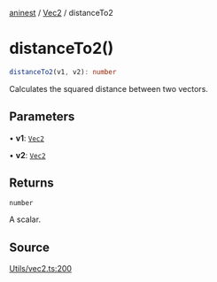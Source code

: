 [aninest](../../index.md) / [Vec2](../index.md) / distanceTo2

# distanceTo2()

```ts
distanceTo2(v1, v2): number
```

Calculates the squared distance between two vectors.

## Parameters

• **v1**: [`Vec2`](../type-aliases/Vec2.md)

• **v2**: [`Vec2`](../type-aliases/Vec2.md)

## Returns

`number`

A scalar.

## Source

[Utils/vec2.ts:200](https://github.com/zphrs/aninest/blob/18d4239/src/Utils/vec2.ts#L200)
